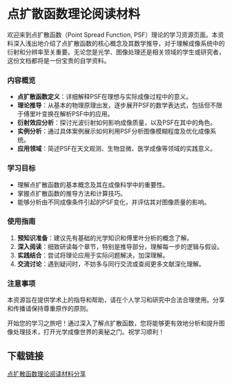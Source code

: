 # 点扩散函数理论阅读材料

欢迎来到点扩散函数（Point Spread Function, PSF）理论的学习资源页面。本资料深入浅出地介绍了点扩散函数的核心概念及其数学推导，对于理解成像系统中的衍射和分辨率至关重要。无论您是光学、图像处理还是相关领域的学生或研究者，这份文档都将是一份宝贵的自学资料。

### 内容概览

- **点扩散函数定义**：详细解释PSF在理想与实际成像过程中的意义。
- **理论推导**：从基本的物理原理出发，逐步展开PSF的数学表达式，包括但不限于傅里叶变换在解析PSF中的应用。
- **衍射效应分析**：探讨光波衍射如何影响成像质量，以及PSF在其中的角色。
- **实例分析**：通过具体案例展示如何利用PSF分析图像模糊程度及优化成像系统。
- **应用领域**：简述PSF在天文观测、生物显微、医学成像等领域的实践意义。

### 学习目标

- 理解点扩散函数的基本概念及其在成像科学中的重要性。
- 掌握点扩散函数的推导方法和计算技巧。
- 能够分析由不同成像条件引起的PSF变化，并评估其对图像质量的影响。

### 使用指南

1. **预知识准备**：建议先有基础的光学知识和傅里叶分析的概念了解。
2. **深入阅读**：细致研读每个章节，特别是推导部分，理解每一步的逻辑与假设。
3. **实践结合**：尝试将理论应用于实际问题解决，加深理解。
4. **交流讨论**：遇到疑问时，不妨多与同行交流或查阅更多文献深化理解。

### 注意事项

本资源旨在提供学术上的指导和帮助，请在个人学习和研究中合法合理使用。分享和传播请保持尊重原作的原则。

开始您的学习之旅吧！通过深入了解点扩散函数，您将能够更有效地分析和提升图像处理技术，打开光学成像世界的奥秘之门。祝学习顺利！

## 下载链接

[点扩散函数理论阅读材料分享](https://pan.quark.cn/s/29770e5af198)